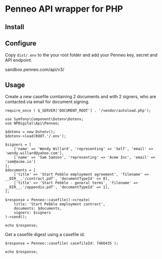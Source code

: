# Penneo API wrapper for PHP

## Install

## Configure

Copy `dist/.env` to the your root folder and add your Penneo key, secret and API endpoint.

sandbox.penneo.com/api/v3/

## Usage

Create a new casefile comtaining 2 documents and with 2 signers, who are contacted via email for document signing.

	require_once ( $_SERVER['DOCUMENT_ROOT'] . '/vendor/autoload.php');

	use Symfony\Component\Dotenv\Dotenv;
	use NPDigital\Api\Penneo;

	$dotenv = new Dotenv();
	$dotenv->load(ROOT.'/.env');

	$signers = [
		['name' => 'Wendy Willard', 'representing' => 'Self', 'email' => 'wendy.willard@yahoo.com'],
		['name' => 'Sam Samson', 'representing' => 'Acme Inc', 'email' => 'sam@acme.io']
	];
	$documents = [
		['title' => 'Start Pebble employment agreement', 'filename' => __DIR__.'/contract.pdf', 'documentTypeId' => 0],
		['title' => 'Start Pebble - general terms', 'filename' => __DIR__.'/appendix.pdf', 'documentTypeId' => 1],
	];

	$response = Penneo::casefile()->create(
		title: 'Start Pebble employment contract', 
		documents: $documents, 
		signers: $signers
	)->send();

	echo $response;

Get a casefile digest using a casefile id.
	
	$response = Penneo::casefile( casefileId: 7466435 );

	echo $response;



